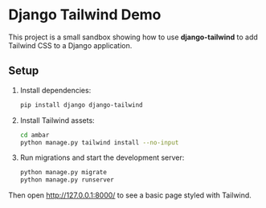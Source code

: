 # Django Tailwind Demo

This project is a small sandbox showing how to use **django-tailwind** to add Tailwind CSS to a Django application.

## Setup

1. Install dependencies:
   ```bash
   pip install django django-tailwind
   ```
2. Install Tailwind assets:
   ```bash
   cd ambar
   python manage.py tailwind install --no-input
   ```
3. Run migrations and start the development server:
   ```bash
   python manage.py migrate
   python manage.py runserver
   ```

Then open <http://127.0.0.1:8000/> to see a basic page styled with Tailwind.
